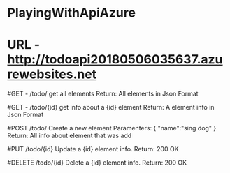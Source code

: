 # PlayingWithApiAzure

# URL - http://todoapi20180506035637.azurewebsites.net

#GET - /todo/
get all elements
Return: All elements in Json Format

#GET - /todo/{id}
get info about a {id} element
Return: A element info in Json Format

#POST /todo/
Create a new element
Paramenters:
{
	"name":"sing dog"
}
Return: All info about element that was add

#PUT /todo/{id}
Update a {id} element info.
Return: 200 OK

#DELETE /todo/{id}
Delete a {id} element info.
Return: 200 OK